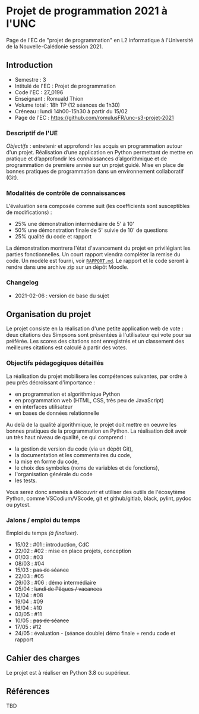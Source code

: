 Projet de programmation 2021 à l'UNC
====================================

Page de l'EC de "projet de programmation" en L2 informatique à l'Université de la Nouvelle-Calédonie session 2021.

Introduction
------------

* Semestre : 3
* Intitulé de l'EC : Projet de programmation
* Code l'EC : 27_0196
* Enseignant : Romuald Thion
* Volume total : 18h TP (12 séances de 1h30)
* Créneau : lundi 14h00-15h30 à partir du 15/02
* Page de l'EC : <https://github.com/romulusFR/unc-s3-projet-2021>

### Descriptif de l'UE

*Objectifs* : entretenir et approfondir les acquis en programmation autour d'un projet. Réalisation d’une application en Python permettant de mettre en pratique et d’approfondir les connaissances d’algorithmique et de programmation de première année sur un projet guidé.
Mise en place de bonnes pratiques de programmation dans un environnement collaboratif (Git).

### Modalités de contrôle de connaissances

L'évaluation sera composée comme suit (les coefficients sont susceptibles de modifications) :

* 25% une démonstration intermédiaire de 5' à 10'
* 50% une démonstration finale de 5' suivie de 10' de questions
* 25% qualité du code et rapport

La démonstration montrera l'état d'avancement du projet en privilégiant les parties fonctionnelles.
Un court rapport viendra compléter la remise du code. Un modèle est fourni, voir [`RAPPORT.md`](RAPPORT.md).
Le rapport et le code seront à rendre dans une archive zip sur un dépôt Moodle.

### Changelog

* 2021-02-06 : version de base du sujet

Organisation du projet
----------------------

Le projet consiste en la réalisation d'une petite application web de vote : deux citations des Simpsons sont présentées à l'utilisateur qui vote pour sa préférée.
Les scores des citations sont enregistrés et un classement des meilleures citations est calculé à partir des votes.

### Objectifs pédagogiques détaillés

La réalisation du projet mobilisera les compétences suivantes, par ordre à peu près décroissant d'importance :

* en programmation et algorithmique Python
* en programmation web (HTML, CSS, très peu de JavaScript)
* en interfaces utilisateur
* en bases de données relationnelle

Au delà de la qualité algorithmique, le projet doit mettre en oeuvre les bonnes pratiques de la programmation en Python.
La réalisation doit avoir un très haut niveau de qualité, ce qui comprend :

* la gestion de version du code (via un dépôt Git),
* la documentation et les commentaires du code,
* la mise en forme du code,
* le choix des symboles (noms de variables et de fonctions),
* l'organisation générale du code
* les tests.

Vous serez donc amenés à découvrir et utiliser des outils de l'écosytème Python, comme VSCodium/VScode, git et github/gitlab, black, pylint, pydoc ou pytest.

### Jalons / emploi du temps

Emploi du temps _(à finaliser)_.

* 15/02 : #01 : introduction, CdC
* 22/02 : #02 : mise en place projets, conception
* 01/03 : #03
* 08/03 : #04
* 15/03 : ~~pas de séance~~
* 22/03 : #05
* 29/03 : #06 : démo intermédiaire
* 05/04 : ~~lundi de Pâques / vacances~~
* 12/04 : #08
* 19/04 : #09
* 16/04 : #10
* 03/05 : #11
* 10/05 : ~~pas de séance~~
* 17/05 : #12
* 24/05 : évaluation - (séance double) démo finale + rendu code et rapport

Cahier des charges
------------------

Le projet est à réaliser en Python 3.8 ou supérieur.

Références
----------

TBD
